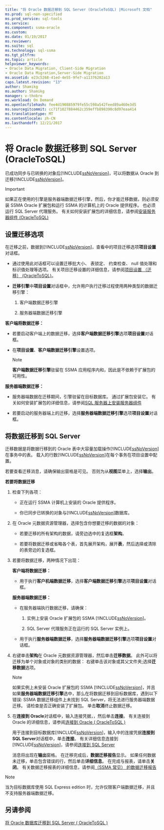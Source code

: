 ```yaml
---
title: "将 Oracle 数据迁移到 SQL Server (OracleToSQL) |Microsoft 文档"
ms.prod: sql-non-specified
ms.prod_service: sql-tools
ms.service: 
ms.component: ssma-oracle
ms.custom: 
ms.date: 01/19/2017
ms.reviewer: 
ms.suite: sql
ms.technology: sql-ssma
ms.tgt_pltfrm: 
ms.topic: article
helpviewer_keywords:
- Oracle Data Migration, Client-Side Migration
- Oracle Data Migration,Server-Side Migration
ms.assetid: e23c5268-41ed-4e55-9fe7-a11376202a13
caps.latest.revision: "13"
author: Shamikg
ms.author: Shamikg
manager: v-thobro
ms.workload: On Demand
ms.openlocfilehash: fee4d190885979fe55c598a542feed89a460e3d5
ms.sourcegitcommit: cc71f1027884462c359effb898390c8d97eaa414
ms.translationtype: MT
ms.contentlocale: zh-CN
ms.lasthandoff: 12/21/2017
---
```

# <a name="migrating-oracle-data-into-sql-server-oracletosql"></a>将 Oracle 数据迁移到 SQL Server (OracleToSQL)
已成功同步与已转换的对象后[!INCLUDE[ssNoVersion](../../includes/ssnoversion_md.md)]，可以将数据从 Oracle 到迁移[!INCLUDE[ssNoVersion](../../includes/ssnoversion_md.md)]。  
  
> [!IMPORTANT]  
> 如果正在使用的引擎是服务器端数据迁移引擎，然后，你才能迁移数据，则必须安装 SSMA Oracle 扩展包和运行 SSMA 的计算机上的 Oracle 提供程序。 也必须运行 SQL Server 代理服务。 有关如何安装扩展包的详细信息，请参阅[安装服务器组件 (OracleToSQL)](http://msdn.microsoft.com/en-us/33070e5f-4e39-4b70-ae81-b8af6e4983c5)  
  
## <a name="setting-migration-options"></a>设置迁移选项  
在迁移之前，数据到[!INCLUDE[ssNoVersion](../../includes/ssnoversion_md.md)]，查看中的项目迁移选项**项目设置**对话框。  
  
-   通过使用此对话框可以设置迁移批大小、 表锁定、 约束检查、 null 值处理和标识值处理等选项。 有关项目迁移设置的详细信息，请参阅[项目设置 （迁移） (OracleToSQL)](http://msdn.microsoft.com/en-us/fcd6b988-633b-4b2b-9f36-6368b5e86b60)。  
  
-   **迁移引擎**中**项目设置**对话框中，允许用户执行迁移过程使用两种类型的数据迁移引擎：  
  
    1.  客户端数据迁移引擎  
  
    2.  服务器端数据迁移引擎  
  
**客户端将数据迁移：**  
  
-   若要启动客户端上的数据迁移，选择**客户端数据迁移引擎**选项**项目设置**对话框。  
  
-   在**项目设置**、**客户端数据迁移引擎**设置选项。  
  
    > [!NOTE]  
    > **客户端数据迁移引擎**驻留在 SSMA 应用程序内和，因此是不依赖于扩展包的可用性。  
  
**服务器端数据迁移：**  
  
-   服务器端数据在迁移期间，引擎驻留在目标数据库。 通过扩展包安装它。 有关如何安装扩展包的详细信息，请参阅[SQL 服务器上安装服务器组件](http://msdn.microsoft.com/en-us/33070e5f-4e39-4b70-ae81-b8af6e4983c5)  
  
-   若要启动的服务器端上的迁移，选择**服务器端数据迁移引擎**选项**项目设置**对话框。  
  
## <a name="migrating-data-to-sql-server"></a>将数据迁移到 SQL Server  
迁移数据是将数据行移到的 Oracle 表中大容量加载操作[!INCLUDE[ssNoVersion](../../includes/ssnoversion_md.md)]在事务中的表。 载入的行数[!INCLUDE[ssNoVersion](../../includes/ssnoversion_md.md)]在每个事务在项目设置中配置。  
  
若要查看迁移消息，请确保输出窗格是可见。 否则为从**视图**菜单上，选择**输出**。  
  
**若要将数据迁移**  
  
1.  检查下列各项：  
  
    -   正在运行 SSMA 计算机上安装的 Oracle 提供程序。  
  
    -   你已同步已转换的对象与[!INCLUDE[ssNoVersion](../../includes/ssnoversion_md.md)]数据库。  
  
2.  在 Oracle 元数据资源管理器，选择包含你想要迁移的数据的对象：  
  
    -   若要迁移的所有架构的数据，请旁边选中的复选框**架构**。  
  
    -   若要将数据迁移或省略各个表，首先展开架构，展开**表**，然后选择或清除的表旁边的复选框。  
  
3.  若要将数据迁移，两种情况下出现：  
  
    **客户端将数据迁移：**  
  
    -   用于执行**客户机端数据迁移**，选择**客户端数据迁移引擎**选项**项目设置**对话框。  
  
    **服务器端数据迁移：**  
  
    -   在服务器端执行数据迁移，请确保：  
  
        1.  实例上安装 Oracle 扩展包的 SSMA [!INCLUDE[ssNoVersion](../../includes/ssnoversion_md.md)]。  
  
        2.  SQL Server 代理服务正在运行的 SQL Server 实例上。  
  
    -   用于执行**服务器端数据迁移**，选择**服务器端数据迁移引擎**选项**项目设置**对话框。  
  
4.  右键单击**架构**在 Oracle 元数据资源管理器，然后单击**迁移数据**。 此外可以将迁移为单个对象或对象的类别的数据： 右键单击该对象或其父文件夹;选择**迁移数据**选项。  
  
    > [!NOTE]  
    > 如果实例上未安装 Oracle 扩展包的 SSMA [!INCLUDE[ssNoVersion](../../includes/ssnoversion_md.md)]，并且如果**服务器端数据迁移引擎**选中，那么在将数据迁移到目标数据库，遇到以下错误: SSMA 数据迁移组件上未找到 SQL Server，将无法进行服务器端数据迁移。 请检查是否正确安装了扩展包。 单击**取消**终止数据迁移。  
  
5.  在**连接到 Oracle**对话框中，输入连接凭据，，然后单击**连接**。 有关连接到 Oracle 的详细信息，请参阅[连接到 Oracle &#40; OracleToSQL &#41;](../../ssma/oracle/connect-to-oracle-oracletosql.md)  
  
    用于连接到目标数据库[!INCLUDE[ssNoVersion](../../includes/ssnoversion_md.md)]，输入中的连接凭据**连接到 SQL Server**对话框中，单击**连接**。 有关详细信息连接到[!INCLUDE[ssNoVersion](../../includes/ssnoversion_md.md)]，请参阅[连接到 SQL Server](http://msdn.microsoft.com/en-us/bb8c4bde-cfc2-4636-92ae-5dd24abe9536)  
  
    消息将出现在**输出**窗格。 在迁移完成后，**数据迁移报告**显示。 如果任何数据未迁移，单击包含错误的行，然后单击**详细信息**。 在完成与报表，请单击**关闭**。 有关数据迁移报表的详细信息，请参阅[（SSMA 常见） 的数据迁移报告](http://msdn.microsoft.com/en-us/bbfb9d88-5a98-4980-8d19-c5d78bd0d241)  
  
> [!NOTE]  
> 当为目标数据库使用 SQL Express edition 时，允许仅限客户端数据迁移，并且不支持服务器端数据迁移。  
  
## <a name="see-also"></a>另请参阅  
[将 Oracle 数据库迁移到 SQL Server &#40; OracleToSQL &#41;](../../ssma/oracle/migrating-oracle-databases-to-sql-server-oracletosql.md)  
  
